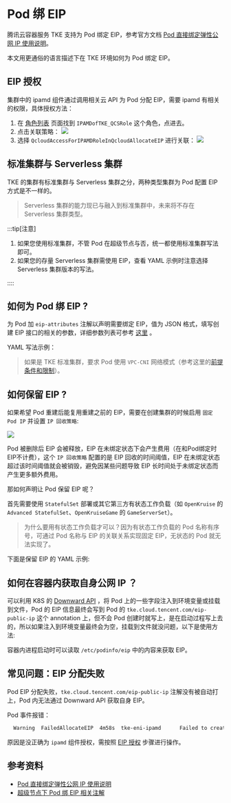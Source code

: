 # Pod 绑 EIP

腾讯云容器服务 TKE 支持为 Pod 绑定 EIP，参考官方文档 [Pod 直接绑定弹性公网 IP 使用说明](https://cloud.tencent.com/document/product/457/64886)。

本文用更通俗的语言描述下在 TKE 环境如何为 Pod 绑定 EIP。

## EIP 授权

集群中的 ipamd 组件通过调用相关云 API 为 Pod 分配 EIP，需要 ipamd 有相关的权限，具体授权方法：
1. 在 [角色列表](https://console.cloud.tencent.com/cam/role) 页面找到 `IPAMDofTKE_QCSRole` 这个角色，点进去。
2. 点击关联策略：
    ![](https://image-host-1251893006.cos.ap-chengdu.myqcloud.com/2024%2F07%2F11%2F20240711100010.png)
3. 选择 `QcloudAccessForIPAMDRoleInQcloudAllocateEIP` 进行关联：
    ![](https://image-host-1251893006.cos.ap-chengdu.myqcloud.com/2024%2F07%2F11%2F20240711100056.png)

## 标准集群与 Serverless 集群

TKE 的集群有标准集群与 Serverless 集群之分，两种类型集群为 Pod  配置 EIP 方式是不一样的。

> Serverless 集群的能力现已与融入到标准集群中，未来将不存在 Serverless 集群类型。

:::tip[注意]

1. 如果您使用标准集群，不管 Pod 在超级节点与否，统一都使用标准集群写法即可。
2. 如果您的存量 Serverless 集群需使用 EIP，查看 YAML 示例时注意选择 Serverless 集群版本的写法。

::::

## 如何为 Pod 绑 EIP ?

为 Pod 加 `eip-attributes` 注解以声明需要绑定 EIP，值为 JSON 格式，填写创建 EIP 接口的相关的参数，详细参数列表可参考 [这里](https://cloud.tencent.com/document/api/215/16699#2.-.E8.BE.93.E5.85.A5.E5.8F.82.E6.95.B0) 。

YAML 写法示例：

<Tabs>
  <TabItem value="eip" label="标准集群写法">
    <FileBlock file="eip/nginx-eip.yaml" showLineNumbers />
  </TabItem>

  <TabItem value="eip-serverless" label="Serverless 集群写法">
    <FileBlock file="eip/nginx-eip-serverless.yaml" showLineNumbers />
  </TabItem>
</Tabs>

> 如果是 TKE 标准集群，要求 Pod 使用 `VPC-CNI` 网络模式（参考这里的[前提条件和限制](https://cloud.tencent.com/document/product/457/64886)）。

## 如何保留 EIP ?

如果希望 Pod 重建后能复用重建之前的 EIP，需要在创建集群的时候启用 `固定 Pod IP` 并设置 `IP 回收策略`:

![](https://image-host-1251893006.cos.ap-chengdu.myqcloud.com/2024%2F07%2F11%2F20240711102603.png)

Pod 被删除后 EIP 会被释放，EIP 在未绑定状态下会产生费用（在和Pod绑定时EIP不计费），这个 `IP 回收策略` 配置的是 EIP 回收的时间阈值，EIP 在未绑定状态超过该时间阈值就会被销毁，避免因某些问题导致 EIP 长时间处于未绑定状态而产生更多额外费用。

那如何声明让 Pod 保留 EIP 呢？

首先需要使用 `StatefulSet` 部署或其它第三方有状态工作负载（如 `OpenKruise` 的 `Advanced StatefulSet`、`OpenKruiseGame` 的 `GameServerSet`）。

> 为什么要用有状态工作负载才可以？因为有状态工作负载的 Pod 名称有序号，可通过 Pod 名称与 EIP 的关联关系实现固定 EIP，无状态的 Pod 就无法实现了。

下面是保留 EIP 的 YAML 示例:

<Tabs>
  <TabItem value="retain-eip" label="标准集群写法">
    <FileBlock file="eip/nginx-retain-eip.yaml" showLineNumbers />
  </TabItem>

  <TabItem value="retain-eip-serverless" label="Serverless 集群写法">
    <FileBlock file="eip/nginx-retain-eip-serverless.yaml" showLineNumbers />
  </TabItem>
</Tabs>

## 如何在容器内获取自身公网 IP ？

可以利用 K8S 的 [Downward API](https://kubernetes.io/zh/docs/tasks/inject-data-application/environment-variable-expose-pod-information/) ，将 Pod 上的一些字段注入到环境变量或挂载到文件，Pod 的 EIP 信息最终会写到 Pod 的 `tke.cloud.tencent.com/eip-public-ip` 这个 annotation 上，但不会 Pod 创建时就写上，是在启动过程写上去的，所以如果注入到环境变量最终会为空，挂载到文件就没问题，以下是使用方法:

<Tabs>
  <TabItem value="mount-eip" label="标准集群写法">
    <FileBlock file="eip/nginx-eip-mount-podinfo.yaml" showLineNumbers />
  </TabItem>

  <TabItem value="mount-eip-serverless" label="Serverless 集群写法">
    <FileBlock file="eip/nginx-eip-mount-podinfo-serverless.yaml" showLineNumbers />
  </TabItem>
</Tabs>

容器内进程启动时可以读取 `/etc/podinfo/eip` 中的内容来获取 EIP。

## 常见问题：EIP 分配失败

Pod EIP 分配失败，`tke.cloud.tencent.com/eip-public-ip` 注解没有被自动打上，Pod 内无法通过 Downward API 获取自身 EIP。

Pod 事件报错：

```txt
  Warning  FailedAllocateEIP  4m58s  tke-eni-ipamd      Failed to create eip: failed to allocate eip: [TencentCloudSDKError] Code=UnauthorizedOperation, Message="[request id:********-****-****-****-************]you are not authorized to perform operation (cvm:AllocateAddresses)\nresource (qcs::cvm:ap-guangzhou:uin\/1000******04:eip\/*) has no permission\n"., RequestId=********-****-****-****-************
```

原因是没正确为 `ipamd` 组件授权，需按照 [EIP 授权](#eip-授权) 步骤进行操作。

## 参考资料

* [Pod 直接绑定弹性公网 IP 使用说明](https://cloud.tencent.com/document/product/457/64886)
* [超级节点下 Pod 绑 EIP 相关注解](https://cloud.tencent.com/document/product/457/44173#.E7.BB.91.E5.AE.9A-eip)
